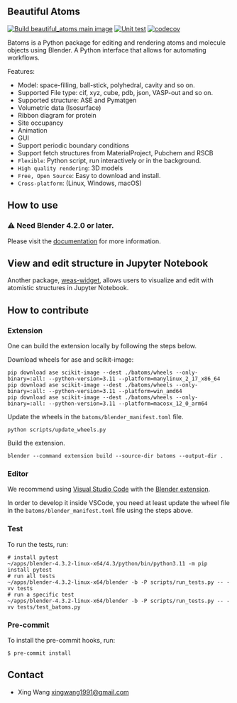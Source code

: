 ## Beautiful Atoms
[![Build beautiful_atoms main image](https://github.com/beautiful-atoms/beautiful-atoms/actions/workflows/build_main_image.yml/badge.svg)](https://github.com/beautiful-atoms/beautiful-atoms/actions/workflows/build_main_image.yml)
[![Unit test](https://github.com/beautiful-atoms/beautiful-atoms/actions/workflows/ci.yml/badge.svg)](https://github.com/beautiful-atoms/beautiful-atoms/actions/workflows/unittests.yaml)
[![codecov](https://codecov.io/gh/beautiful-atoms/beautiful-atoms/branch/main/graph/badge.svg)](https://codecov.io/gh/beautiful-atoms/beautiful-atoms)

Batoms is a Python package for editing and rendering atoms and molecule objects using Blender. A Python interface that allows for automating workflows.

Features:

* Model: space-filling, ball-stick, polyhedral, cavity and so on.
* Supported File type: cif, xyz, cube, pdb, json, VASP-out and so on.
* Supported structure: ASE and Pymatgen
* Volumetric data (Isosurface)
* Ribbon diagram for protein
* Site occupancy
* Animation
* GUI
* Support periodic boundary conditions
* Support fetch structures from MaterialProject, Pubchem and RSCB
* ``Flexible``: Python script, run interactively or in the background.
* ``High quality rendering``:  3D models
* ``Free, Open Source``: Easy to download and install.
* ``Cross-platform``: (Linux, Windows, macOS)



## How to use
### **⚠️ Need Blender 4.2.0 or later.**

Please visit the [documentation](https://beautiful-atoms.readthedocs.io/en/latest/) for more information.

## View and edit structure in Jupyter Notebook
Another package, [weas-widget](https://github.com/superstar54/weas-widget), allows users to visualize and edit with atomistic structures in Jupyter Notebook.

## How to contribute


### Extension
One can build the extension locally by following the steps below.

Download wheels for ase and scikit-image:
```
pip download ase scikit-image --dest ./batoms/wheels --only-binary=:all: --python-version=3.11 --platform=manylinux_2_17_x86_64
pip download ase scikit-image --dest ./batoms/wheels --only-binary=:all: --python-version=3.11 --platform=win_amd64
pip download ase scikit-image --dest ./batoms/wheels --only-binary=:all: --python-version=3.11 --platform=macosx_12_0_arm64
```

Update the wheels in the `batoms/blender_manifest.toml` file.

```console
python scripts/update_wheels.py
```

Build the extension.
```
blender --command extension build --source-dir batoms --output-dir .
```

### Editor
We recommend using [Visual Studio Code](https://code.visualstudio.com/) with the [Blender extension](https://github.com/JacquesLucke/blender_vscode).

In order to develop it inside VSCode, you need at least update the wheel file in the `batoms/blender_manifest.toml` file using the steps above.

### Test
To run the tests, run:

```console
# install pytest
~/apps/blender-4.3.2-linux-x64/4.3/python/bin/python3.11 -m pip install pytest
# run all tests
~/apps/blender-4.3.2-linux-x64/blender -b -P scripts/run_tests.py -- -vv tests
# run a specific test
~/apps/blender-4.3.2-linux-x64/blender -b -P scripts/run_tests.py -- -vv tests/test_batoms.py
```

### Pre-commit
To install the pre-commit hooks, run:

```console
$ pre-commit install
```

## Contact
* Xing Wang  <xingwang1991@gmail.com>
